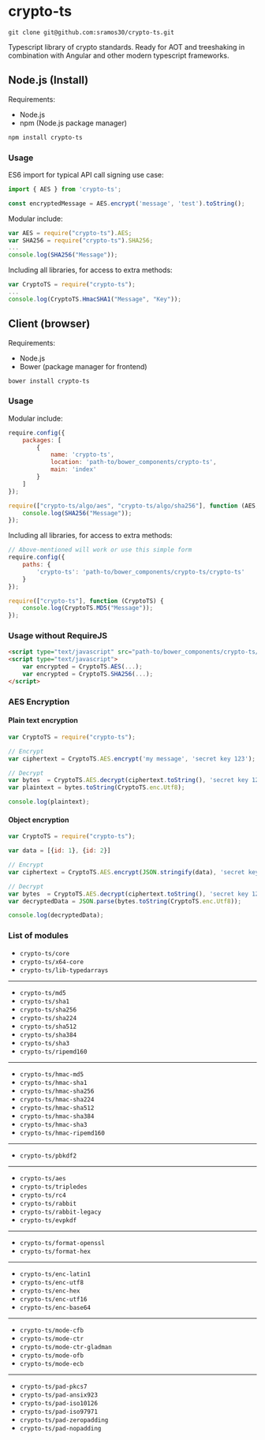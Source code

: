 # crypto-ts

```
git clone git@github.com:sramos30/crypto-ts.git

```

Typescript library of crypto standards. Ready for AOT and treeshaking in combination with Angular and other modern typescript frameworks.

## Node.js (Install)

Requirements:

- Node.js
- npm (Node.js package manager)

```bash
npm install crypto-ts
```

### Usage

ES6 import for typical API call signing use case:

```javascript
import { AES } from 'crypto-ts';

const encryptedMessage = AES.encrypt('message', 'test').toString();
```

Modular include:

```javascript
var AES = require("crypto-ts").AES;
var SHA256 = require("crypto-ts").SHA256;
...
console.log(SHA256("Message"));
```

Including all libraries, for access to extra methods:

```javascript
var CryptoTS = require("crypto-ts");
...
console.log(CryptoTS.HmacSHA1("Message", "Key"));
```

## Client (browser)

Requirements:

- Node.js
- Bower (package manager for frontend)

```bash
bower install crypto-ts
```

### Usage

Modular include:

```javascript
require.config({
    packages: [
        {
            name: 'crypto-ts',
            location: 'path-to/bower_components/crypto-ts',
            main: 'index'
        }
    ]
});

require(["crypto-ts/algo/aes", "crypto-ts/algo/sha256"], function (AES, SHA256) {
    console.log(SHA256("Message"));
});
```

Including all libraries, for access to extra methods:

```javascript
// Above-mentioned will work or use this simple form
require.config({
    paths: {
        'crypto-ts': 'path-to/bower_components/crypto-ts/crypto-ts'
    }
});

require(["crypto-ts"], function (CryptoTS) {
    console.log(CryptoTS.MD5("Message"));
});
```

### Usage without RequireJS

```html
<script type="text/javascript" src="path-to/bower_components/crypto-ts/crypto-ts.js"></script>
<script type="text/javascript">
    var encrypted = CryptoTS.AES(...);
    var encrypted = CryptoTS.SHA256(...);
</script>
```

### AES Encryption

#### Plain text encryption

```javascript
var CryptoTS = require("crypto-ts");

// Encrypt
var ciphertext = CryptoTS.AES.encrypt('my message', 'secret key 123');

// Decrypt
var bytes  = CryptoTS.AES.decrypt(ciphertext.toString(), 'secret key 123');
var plaintext = bytes.toString(CryptoTS.enc.Utf8);

console.log(plaintext);
```

#### Object encryption

```javascript
var CryptoTS = require("crypto-ts");

var data = [{id: 1}, {id: 2}]

// Encrypt
var ciphertext = CryptoTS.AES.encrypt(JSON.stringify(data), 'secret key 123');

// Decrypt
var bytes  = CryptoTS.AES.decrypt(ciphertext.toString(), 'secret key 123');
var decryptedData = JSON.parse(bytes.toString(CryptoTS.enc.Utf8));

console.log(decryptedData);
```

### List of modules


- ```crypto-ts/core```
- ```crypto-ts/x64-core```
- ```crypto-ts/lib-typedarrays```

---

- ```crypto-ts/md5```
- ```crypto-ts/sha1```
- ```crypto-ts/sha256```
- ```crypto-ts/sha224```
- ```crypto-ts/sha512```
- ```crypto-ts/sha384```
- ```crypto-ts/sha3```
- ```crypto-ts/ripemd160```

---

- ```crypto-ts/hmac-md5```
- ```crypto-ts/hmac-sha1```
- ```crypto-ts/hmac-sha256```
- ```crypto-ts/hmac-sha224```
- ```crypto-ts/hmac-sha512```
- ```crypto-ts/hmac-sha384```
- ```crypto-ts/hmac-sha3```
- ```crypto-ts/hmac-ripemd160```

---

- ```crypto-ts/pbkdf2```

---

- ```crypto-ts/aes```
- ```crypto-ts/tripledes```
- ```crypto-ts/rc4```
- ```crypto-ts/rabbit```
- ```crypto-ts/rabbit-legacy```
- ```crypto-ts/evpkdf```

---

- ```crypto-ts/format-openssl```
- ```crypto-ts/format-hex```

---

- ```crypto-ts/enc-latin1```
- ```crypto-ts/enc-utf8```
- ```crypto-ts/enc-hex```
- ```crypto-ts/enc-utf16```
- ```crypto-ts/enc-base64```

---

- ```crypto-ts/mode-cfb```
- ```crypto-ts/mode-ctr```
- ```crypto-ts/mode-ctr-gladman```
- ```crypto-ts/mode-ofb```
- ```crypto-ts/mode-ecb```

---

- ```crypto-ts/pad-pkcs7```
- ```crypto-ts/pad-ansix923```
- ```crypto-ts/pad-iso10126```
- ```crypto-ts/pad-iso97971```
- ```crypto-ts/pad-zeropadding```
- ```crypto-ts/pad-nopadding```
